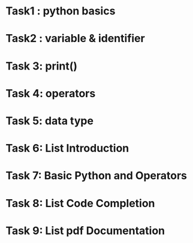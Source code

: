 # Task1 : python basics
# Task2 : variable & identifier
# Task 3: print()
# Task 4: operators
# Task 5: data type
# Task 6: List Introduction
# Task 7: Basic Python and Operators
# Task 8: List Code Completion
# Task 9: List pdf Documentation
